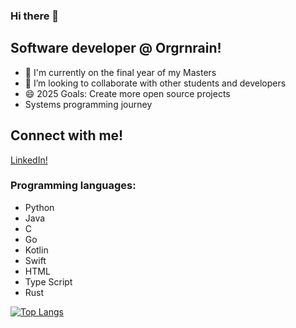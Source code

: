 ### Hi there 👋

## Software developer @ Orgrnrain!
- 🔭 I'm currently on the final year of my Masters
- 👯 I’m looking to collaborate with other students and developers
- 😄 2025 Goals: Create more open source projects
- Systems programming journey


## Connect with me!
[LinkedIn!](https://www.linkedin.com/in/amaduswaray/)


### Programming languages:
- Python
- Java
- C
- Go
- Kotlin
- Swift
- HTML
- Type Script
- Rust


[![Top Langs](https://github-readme-stats.vercel.app/api/top-langs/?username=amaduswaray)](https://github.com/anuraghazra/github-readme-stats)


